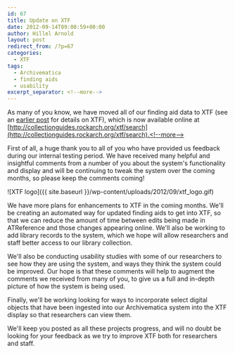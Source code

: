 ```yaml
---
id: 67
title: Update on XTF
date: 2012-09-14T09:00:59+00:00
author: Hillel Arnold
layout: post
redirect_from: /?p=67
categories:
  - XTF
tags:
  - Archivematica
  - finding aids
  - usability
excerpt_separator: <!--more-->
---
```

As many of you know, we have moved all of our finding aid data to XTF (see an [earlier post](http://dteamblog/?p=25) for details on XTF), which is now available online at [http://collectionguides.rockarch.org/xtf/search](http://collectionguides.rockarch.org/xtf/search).<!--more-->

First of all, a huge thank you to all of you who have provided us feedback during our internal testing period. We have received many helpful and insightful comments from a number of you about the system's functionality and display and will be continuing to tweak the system over the coming months, so please keep the comments coming!

![XTF logo]({{ site.baseurl }}/wp-content/uploads/2012/09/xtf_logo.gif)

We have more plans for enhancements to XTF in the coming months. We'll be creating an automated way for updated finding aids to get into XTF, so that we can reduce the amount of time between edits being made in ATReference and those changes appearing online. We'll also be working to add library records to the system, which we hope will allow researchers and staff better access to our library collection.

We'll also be conducting usability studies with some of our researchers to see how they are using the system, and ways they think the system could be improved. Our hope is that these comments will help to augment the comments we received from many of you, to give us a full and in-depth picture of how the system is being used.

Finally, we'll be working looking for ways to incorporate select digital objects that have been ingested into our Archivematica system into the XTF display so that researchers can view them.

We'll keep you posted as all these projects progress, and will no doubt be looking for your feedback as we try to improve XTF both for researchers and staff.
